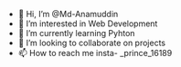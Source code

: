 - 👋 Hi, I’m @Md-Anamuddin
- 👀 I’m interested in Web Development
- 🌱 I’m currently learning Pyhton
- 💞️ I’m looking to collaborate on projects
- 📫 How to reach me insta- _prince_16189

<!---
Md-Anamuddin/Md-Anamuddin is a ✨ special ✨ repository because its `README.md` (this file) appears on your GitHub profile.
You can click the Preview link to take a look at your changes.
--->
